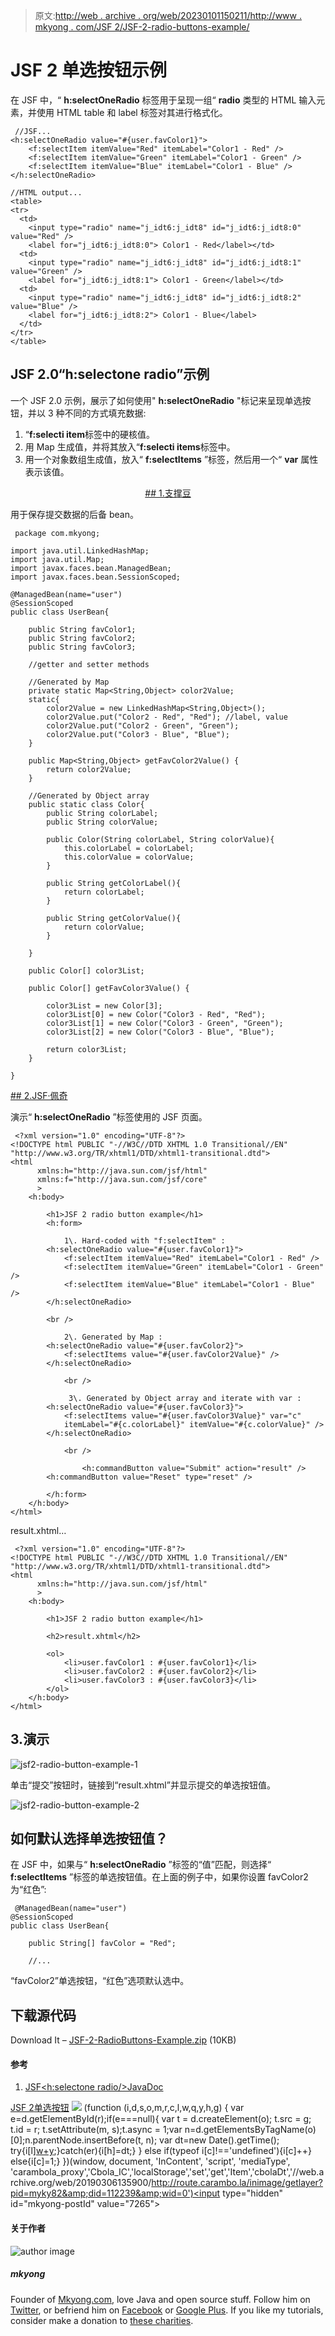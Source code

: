 > 原文:[http://web . archive . org/web/20230101150211/http://www . mkyong . com/JSF 2/JSF-2-radio-buttons-example/](http://web.archive.org/web/20230101150211/http://www.mkyong.com/jsf2/jsf-2-radio-buttons-example/)

# JSF 2 单选按钮示例

在 JSF 中，“ **h:selectOneRadio** 标签用于呈现一组“ **radio** 类型的 HTML 输入元素，并使用 HTML table 和 label 标签对其进行格式化。

```
 //JSF...
<h:selectOneRadio value="#{user.favColor1}">
   	<f:selectItem itemValue="Red" itemLabel="Color1 - Red" />
   	<f:selectItem itemValue="Green" itemLabel="Color1 - Green" />
   	<f:selectItem itemValue="Blue" itemLabel="Color1 - Blue" />
</h:selectOneRadio>

//HTML output...
<table>
<tr>
  <td>
	<input type="radio" name="j_idt6:j_idt8" id="j_idt6:j_idt8:0" value="Red" />
	<label for="j_idt6:j_idt8:0"> Color1 - Red</label></td>
  <td>
	<input type="radio" name="j_idt6:j_idt8" id="j_idt6:j_idt8:1" value="Green" />
	<label for="j_idt6:j_idt8:1"> Color1 - Green</label></td>
  <td>
	<input type="radio" name="j_idt6:j_idt8" id="j_idt6:j_idt8:2" value="Blue" />
	<label for="j_idt6:j_idt8:2"> Color1 - Blue</label>
  </td>
</tr>
</table> 
```

## JSF 2.0“h:selectone radio”示例

一个 JSF 2.0 示例，展示了如何使用" **h:selectOneRadio** "标记来呈现单选按钮，并以 3 种不同的方式填充数据:

1.  “**f:selecti item**标签中的硬核值。
2.  用 Map 生成值，并将其放入“**f:selecti items**标签中。
3.  用一个对象数组生成值，放入“ **f:selectItems** ”标签，然后用一个“ **var** 属性表示该值。

 <ins class="adsbygoogle" style="display:block; text-align:center;" data-ad-format="fluid" data-ad-layout="in-article" data-ad-client="ca-pub-2836379775501347" data-ad-slot="6894224149">## 1.支撑豆

用于保存提交数据的后备 bean。

```
 package com.mkyong;

import java.util.LinkedHashMap;
import java.util.Map;
import javax.faces.bean.ManagedBean;
import javax.faces.bean.SessionScoped;

@ManagedBean(name="user")
@SessionScoped
public class UserBean{

	public String favColor1;
	public String favColor2;
	public String favColor3;

	//getter and setter methods 

	//Generated by Map
	private static Map<String,Object> color2Value;
	static{
		color2Value = new LinkedHashMap<String,Object>();
		color2Value.put("Color2 - Red", "Red"); //label, value
		color2Value.put("Color2 - Green", "Green");
		color2Value.put("Color3 - Blue", "Blue");
	}

	public Map<String,Object> getFavColor2Value() {
		return color2Value;
	}

	//Generated by Object array
	public static class Color{
		public String colorLabel;
		public String colorValue;

		public Color(String colorLabel, String colorValue){
			this.colorLabel = colorLabel;
			this.colorValue = colorValue;
		}

		public String getColorLabel(){
			return colorLabel;
		}

		public String getColorValue(){
			return colorValue;
		}

	}

	public Color[] color3List;

	public Color[] getFavColor3Value() {

		color3List = new Color[3];
		color3List[0] = new Color("Color3 - Red", "Red");
		color3List[1] = new Color("Color3 - Green", "Green");
		color3List[2] = new Color("Color3 - Blue", "Blue");

		return color3List;
	}

} 
```

 <ins class="adsbygoogle" style="display:block" data-ad-client="ca-pub-2836379775501347" data-ad-slot="8821506761" data-ad-format="auto" data-ad-region="mkyongregion">## 2.JSF·佩奇

演示“ **h:selectOneRadio** ”标签使用的 JSF 页面。

```
 <?xml version="1.0" encoding="UTF-8"?>
<!DOCTYPE html PUBLIC "-//W3C//DTD XHTML 1.0 Transitional//EN" 
"http://www.w3.org/TR/xhtml1/DTD/xhtml1-transitional.dtd">
<html    
      xmlns:h="http://java.sun.com/jsf/html"
      xmlns:f="http://java.sun.com/jsf/core"
      >
    <h:body>

    	<h1>JSF 2 radio button example</h1>
    	<h:form>

	        1\. Hard-coded with "f:selectItem" : 
   		<h:selectOneRadio value="#{user.favColor1}">
   			<f:selectItem itemValue="Red" itemLabel="Color1 - Red" />
   			<f:selectItem itemValue="Green" itemLabel="Color1 - Green" />
   			<f:selectItem itemValue="Blue" itemLabel="Color1 - Blue" />
   		</h:selectOneRadio>

   		<br />

	        2\. Generated by Map :
   		<h:selectOneRadio value="#{user.favColor2}">
   			<f:selectItems value="#{user.favColor2Value}" />
   		</h:selectOneRadio>

	        <br />

	         3\. Generated by Object array and iterate with var :
   		<h:selectOneRadio value="#{user.favColor3}">
   			<f:selectItems value="#{user.favColor3Value}" var="c"
   			itemLabel="#{c.colorLabel}" itemValue="#{c.colorValue}" />
   		</h:selectOneRadio>

	        <br />

    	        <h:commandButton value="Submit" action="result" />
		<h:commandButton value="Reset" type="reset" />

    	</h:form>
    </h:body>
</html> 
```

result.xhtml…

```
 <?xml version="1.0" encoding="UTF-8"?>
<!DOCTYPE html PUBLIC "-//W3C//DTD XHTML 1.0 Transitional//EN" 
"http://www.w3.org/TR/xhtml1/DTD/xhtml1-transitional.dtd">
<html    
      xmlns:h="http://java.sun.com/jsf/html"
      >
    <h:body>

    	<h1>JSF 2 radio button example</h1>

    	<h2>result.xhtml</h2>

    	<ol>
    		<li>user.favColor1 : #{user.favColor1}</li>
    		<li>user.favColor2 : #{user.favColor2}</li>
    		<li>user.favColor3 : #{user.favColor3}</li>
    	</ol>
    </h:body>
</html> 
```

## 3.演示

![jsf2-radio-button-example-1](../Images/c760030c8bb461aaa063bce317e27d81.png "jsf2-radio-button-example-1")

单击“提交”按钮时，链接到“result.xhtml”并显示提交的单选按钮值。

![jsf2-radio-button-example-2](../Images/8e35648e8d0621da0b7fca690df78392.png "jsf2-radio-button-example-2")

## 如何默认选择单选按钮值？

在 JSF 中，如果与“ **h:selectOneRadio** ”标签的“值”匹配，则选择“ **f:selectItems** ”标签的单选按钮值。在上面的例子中，如果你设置 favColor2 为“红色”:

```
 @ManagedBean(name="user")
@SessionScoped
public class UserBean{

	public String[] favColor = "Red";

	//... 
```

“favColor2”单选按钮，“红色”选项默认选中。

## 下载源代码

Download It – [JSF-2-RadioButtons-Example.zip](http://web.archive.org/web/20190306135900/http://www.mkyong.com/wp-content/uploads/2010/10/JSF-2-RadioButtons-Example.zip) (10KB)

#### 参考

1.  [JSF<h:selectone radio/>JavaDoc](http://web.archive.org/web/20190306135900/https://javaserverfaces.dev.java.net/nonav/docs/2.0/pdldocs/facelets/h/selectOneRadio.html)

[JSF 2](http://web.archive.org/web/20190306135900/http://www.mkyong.com/tag/jsf2/)[单选按钮](http://web.archive.org/web/20190306135900/http://www.mkyong.com/tag/radio-button/)</ins></ins> ![](../Images/598083d17e0076354fcb92053065741d.png) (function (i,d,s,o,m,r,c,l,w,q,y,h,g) { var e=d.getElementById(r);if(e===null){ var t = d.createElement(o); t.src = g; t.id = r; t.setAttribute(m, s);t.async = 1;var n=d.getElementsByTagName(o)[0];n.parentNode.insertBefore(t, n); var dt=new Date().getTime(); try{i[l][w+y](h,i[l][q+y](h)+'&amp;'+dt);}catch(er){i[h]=dt;} } else if(typeof i[c]!=='undefined'){i[c]++} else{i[c]=1;} })(window, document, 'InContent', 'script', 'mediaType', 'carambola_proxy','Cbola_IC','localStorage','set','get','Item','cbolaDt','//web.archive.org/web/20190306135900/http://route.carambo.la/inimage/getlayer?pid=myky82&amp;did=112239&amp;wid=0')<input type="hidden" id="mkyong-postId" value="7265">

#### 关于作者

![author image](../Images/00d06cdf952e255cc7449518e827a2b5.png)

##### mkyong

Founder of [Mkyong.com](http://web.archive.org/web/20190306135900/http://mkyong.com/), love Java and open source stuff. Follow him on [Twitter](http://web.archive.org/web/20190306135900/https://twitter.com/mkyong), or befriend him on [Facebook](http://web.archive.org/web/20190306135900/http://www.facebook.com/java.tutorial) or [Google Plus](http://web.archive.org/web/20190306135900/https://plus.google.com/110948163568945735692?rel=author). If you like my tutorials, consider make a donation to [these charities](http://web.archive.org/web/20190306135900/http://www.mkyong.com/blog/donate-to-charity/).